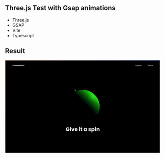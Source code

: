 ## Three.js Test with Gsap animations

- Three.js
- GSAP
- Vite
- Typescript

## Result

![](./result.gif)
